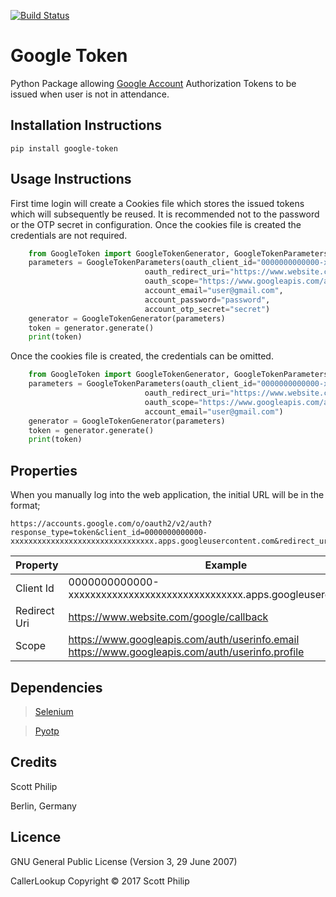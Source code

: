 [![Build Status](https://travis-ci.org/scottphilip/google-token.svg?branch=master)](https://travis-ci.org/scottphilip/google-token)

Google Token
============
Python Package allowing [Google Account](https://myaccount.google.com) Authorization Tokens to be issued
when user is not in attendance.

Installation Instructions
-------------------------

    pip install google-token

Usage Instructions
-------------------------

First time login will create a Cookies file which stores the issued
tokens which will subsequently be reused.  It is recommended not to
the password or the OTP secret in configuration.  Once the cookies
file is created the credentials are not required.

```python
    from GoogleToken import GoogleTokenGenerator, GoogleTokenParameters
    parameters = GoogleTokenParameters(oauth_client_id="0000000000000-xxxxxxxxxxxxxxxxxxxxxxxxxxxxxxxx.apps.googleusercontent.com",
                              oauth_redirect_uri="https://www.website.com/google/callback",
                              oauth_scope="https://www.googleapis.com/auth/userinfo.email https://www.googleapis.com/auth/userinfo.profile",
                              account_email="user@gmail.com",
                              account_password="password",
                              account_otp_secret="secret")
    generator = GoogleTokenGenerator(parameters)
    token = generator.generate()
    print(token)
```

Once the cookies file is created, the credentials can be omitted.

```python
    from GoogleToken import GoogleTokenGenerator, GoogleTokenParameters
    parameters = GoogleTokenParameters(oauth_client_id="0000000000000-xxxxxxxxxxxxxxxxxxxxxxxxxxxxxxxx.apps.googleusercontent.com",
                              oauth_redirect_uri="https://www.website.com/google/callback",
                              oauth_scope="https://www.googleapis.com/auth/userinfo.email https://www.googleapis.com/auth/userinfo.profile",
                              account_email="user@gmail.com")
    generator = GoogleTokenGenerator(parameters)
    token = generator.generate()
    print(token)
```

Properties
------

When you manually log into the web application, the initial URL will be 
in the format;

    https://accounts.google.com/o/oauth2/v2/auth?response_type=token&client_id=0000000000000-xxxxxxxxxxxxxxxxxxxxxxxxxxxxxxxx.apps.googleusercontent.com&redirect_uri=https://www.website.com/google/callback&scope=https://www.googleapis.com/auth/userinfo.email%20https://www.googleapis.com/auth/userinfo.profile
    
| Property     	| Example                                                                                         	|
|--------------	|-------------------------------------------------------------------------------------------------	|
| Client Id    	| 0000000000000-xxxxxxxxxxxxxxxxxxxxxxxxxxxxxxxx.apps.googleusercontent.com                       	|
| Redirect Uri 	| https://www.website.com/google/callback                                                         	|
| Scope        	| https://www.googleapis.com/auth/userinfo.email https://www.googleapis.com/auth/userinfo.profile 	|

Dependencies
------------
> [Selenium](https://pypi.python.org/pypi/selenium)

> [Pyotp](https://pypi.python.org/pypi/pyotp)

Credits
-------
Scott Philip
 
Berlin, Germany


Licence
-------
GNU General Public License (Version 3, 29 June 2007)

CallerLookup Copyright &copy; 2017 Scott Philip
